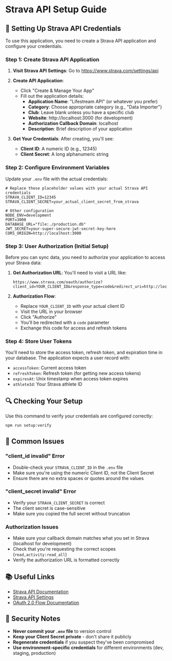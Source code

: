 # Strava API Setup Guide

## 🔧 Setting Up Strava API Credentials

To use this application, you need to create a Strava API application and configure your credentials.

### Step 1: Create Strava API Application

1. **Visit Strava API Settings**: Go to https://www.strava.com/settings/api
2. **Create API Application**: 
   - Click "Create & Manage Your App"
   - Fill out the application details:
     - **Application Name**: "Lifestream API" (or whatever you prefer)
     - **Category**: Choose appropriate category (e.g., "Data Importer")
     - **Club**: Leave blank unless you have a specific club
     - **Website**: http://localhost:3000 (for development)
     - **Authorization Callback Domain**: localhost
     - **Description**: Brief description of your application

3. **Get Your Credentials**: After creating, you'll see:
   - **Client ID**: A numeric ID (e.g., 12345)
   - **Client Secret**: A long alphanumeric string

### Step 2: Configure Environment Variables

Update your `.env` file with the actual credentials:

```env
# Replace these placeholder values with your actual Strava API credentials
STRAVA_CLIENT_ID=12345
STRAVA_CLIENT_SECRET=your_actual_client_secret_from_strava

# Other configuration
NODE_ENV=development
PORT=3000
DATABASE_URL="file:./production.db"
JWT_SECRET=your-super-secure-jwt-secret-key-here
CORS_ORIGIN=http://localhost:3000
```

### Step 3: User Authorization (Initial Setup)

Before you can sync data, you need to authorize your application to access your Strava data:

1. **Get Authorization URL**: You'll need to visit a URL like:
   ```
   https://www.strava.com/oauth/authorize?client_id=YOUR_CLIENT_ID&response_type=code&redirect_uri=http://localhost:3000/auth/callback&approval_prompt=force&scope=read,activity:read_all
   ```

2. **Authorization Flow**: 
   - Replace `YOUR_CLIENT_ID` with your actual client ID
   - Visit the URL in your browser
   - Click "Authorize" 
   - You'll be redirected with a `code` parameter
   - Exchange this code for access and refresh tokens

### Step 4: Store User Tokens

You'll need to store the access token, refresh token, and expiration time in your database. The application expects a user record with:
- `accessToken`: Current access token
- `refreshToken`: Refresh token (for getting new access tokens)
- `expiresAt`: Unix timestamp when access token expires
- `athleteId`: Your Strava athlete ID

## 🔍 Checking Your Setup

Use this command to verify your credentials are configured correctly:

```bash
npm run setup:verify
```

## 🚨 Common Issues

### "client_id invalid" Error
- Double-check your `STRAVA_CLIENT_ID` in the `.env` file
- Make sure you're using the numeric Client ID, not the Client Secret
- Ensure there are no extra spaces or quotes around the values

### "client_secret invalid" Error  
- Verify your `STRAVA_CLIENT_SECRET` is correct
- The client secret is case-sensitive
- Make sure you copied the full secret without truncation

### Authorization Issues
- Make sure your callback domain matches what you set in Strava (localhost for development)
- Check that you're requesting the correct scopes (`read,activity:read_all`)
- Verify the authorization URL is formatted correctly

## 📚 Useful Links

- [Strava API Documentation](https://developers.strava.com/docs/)
- [Strava API Settings](https://www.strava.com/settings/api)
- [OAuth 2.0 Flow Documentation](https://developers.strava.com/docs/authentication/)

## 🔐 Security Notes

- **Never commit your `.env` file** to version control
- **Keep your Client Secret private** - don't share it publicly
- **Regenerate credentials** if you suspect they've been compromised
- **Use environment-specific credentials** for different environments (dev, staging, production)
